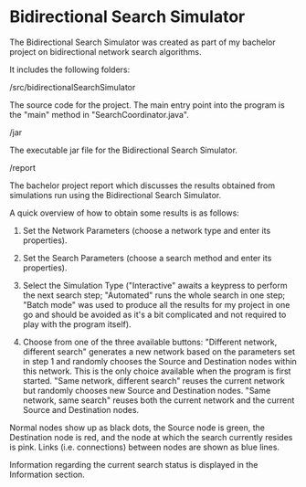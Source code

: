 Bidirectional Search Simulator
============================

The Bidirectional Search Simulator was created as part of my bachelor project on bidirectional network search algorithms.

It includes the following folders:

/src/bidirectionalSearchSimulator

The source code for the project. The main entry point into the program is the "main" method in "SearchCoordinator.java".

/jar 

The executable jar file for the Bidirectional Search Simulator.

/report 

The bachelor project report which discusses the results obtained from simulations run using the Bidirectional Search Simulator.

A quick overview of how to obtain some results is as follows:

1. Set the Network Parameters (choose a network type and enter its properties).

2. Set the Search Parameters (choose a search method and enter its properties).

3. Select the Simulation Type ("Interactive" awaits a keypress to perform the next search step; "Automated" runs the whole search in one step; "Batch mode" was used to produce all the results for my project in one go and should be avoided as it's a bit complicated and not required to play with the program itself).

4. Choose from one of the three available buttons: "Different network, different search" generates a new network based on the parameters set in step 1 and randomly chooses the Source and Destination nodes within this network. This is the only choice available when the program is first started. "Same network, different search" reuses the current network but randomly chooses new Source and Destination nodes. "Same network, same search" reuses both the current network and the current Source and Destination nodes.

Normal nodes show up as black dots, the Source node is green, the Destination node is red, and the node at which the search currently resides is pink. Links (i.e. connections) between nodes are shown as blue lines.

Information regarding the current search status is displayed in the Information section.
